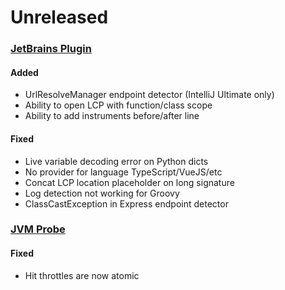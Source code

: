 # Unreleased

### [JetBrains Plugin](https://github.com/sourceplusplus/interface-jetbrains)

#### Added
- UrlResolveManager endpoint detector (IntelliJ Ultimate only)
- Ability to open LCP with function/class scope
- Ability to add instruments before/after line

#### Fixed
- Live variable decoding error on Python dicts
- No provider for language TypeScript/VueJS/etc
- Concat LCP location placeholder on long signature
- Log detection not working for Groovy
- ClassCastException in Express endpoint detector

### [JVM Probe](https://github.com/sourceplusplus/probe-jvm)

#### Fixed
- Hit throttles are now atomic
